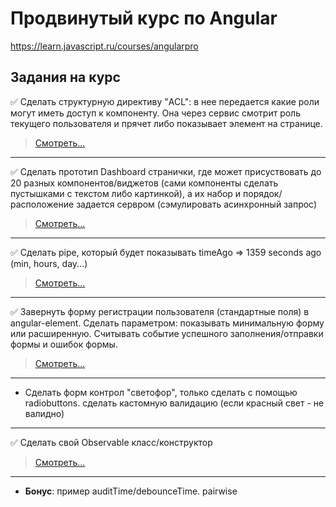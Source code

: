 # Продвинутый курс по Angular

https://learn.javascript.ru/courses/angularpro

## Задания на курс

<g-emoji class="g-emoji" alias="white_check_mark" fallback-src="https://assets-cdn.github.com/images/icons/emoji/unicode/2705.png">✅</g-emoji> Сделать структурную директиву "ACL": в нее передается какие роли могут иметь доступ к компоненту. Она через сервис смотрит роль текущего пользователя и прячет либо показывает элемент на странице.

> [Смотреть...](https://github.com/chekit/hw-ng-pro/tree/master/task1)

___

<g-emoji class="g-emoji" alias="white_check_mark" fallback-src="https://assets-cdn.github.com/images/icons/emoji/unicode/2705.png">✅</g-emoji> Сделать прототип Dashboard странички, где может присуствовать до 20 разных компонентов/виджетов (сами компоненты сделать пустышками с текстом либо картинкой), а их набор и порядок/расположение задается сервром (сэмулировать асинхронный запрос)

> [Смотреть...](https://github.com/chekit/hw-ng-pro/tree/master/task2)

___

<g-emoji class="g-emoji" alias="white_check_mark" fallback-src="https://assets-cdn.github.com/images/icons/emoji/unicode/2705.png">✅</g-emoji> Сделать pipe, который будет показывать timeAgo => 1359 seconds ago (min, hours, day...)

> [Смотреть...](https://github.com/chekit/hw-ng-pro/tree/master/task3)

___

<g-emoji class="g-emoji" alias="white_check_mark" fallback-src="https://assets-cdn.github.com/images/icons/emoji/unicode/2705.png">✅</g-emoji> Завернуть форму регистрации пользователя (стандартные поля) в angular-element. Сделать параметром: показывать минимальную форму или расширенную. Считывать событие успешного заполнения/отправки формы и ошибок формы.

> [Смотреть...](https://github.com/chekit/hw-ng-pro/tree/master/task4)

___

- Сделать форм контрол "светофор", только сделать с помощью radiobuttons. сделать кастомную валидацию (если красный свет - не валидно)

___

<g-emoji class="g-emoji" alias="white_check_mark" fallback-src="https://assets-cdn.github.com/images/icons/emoji/unicode/2705.png">✅</g-emoji> Сделать свой Observable класс/конструктор

> [Смотреть...](https://github.com/chekit/hw-ng-pro/tree/master/task6)

___

- **Бонус**: пример auditTime/debounceTime. pairwise